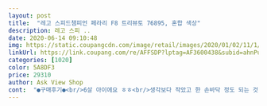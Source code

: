 ```yaml
---
layout: post 
title:  "레고 스피드챔피언 페라리 F8 트리뷰토 76895, 혼합 색상" 
description: 레고 스피 ..
date: 2020-06-14 09:10:48 
img: https://static.coupangcdn.com/image/retail/images/2020/01/02/11/1/a4f90af9-19ed-4b36-92c7-b73cc8599f28.jpg 
linkUrl: https://link.coupang.com/re/AFFSDP?lptag=AF3600438&subid=ahnPublicAsk&pageKey=1139138617&itemId=2109789913&vendorItemId=70108538125&traceid=V0-113-5c8213e39e19ef64 
categories: [1020] 
color: 5A8DF3 
price: 29310 
author: Ask View Shop 
cont:  "●구매후기●<br/>6살 아이에요 ㅎㅎ<br/>생각보다 작았고 한 손바닥 정도 되는 것 같아용 좋아요!<br/>생각보다 진한 빨강이아니라 아쉬웠습니다<br/>엄청 좋아했어요<br/>조카가 2시간만에 집중해서 만들더라구요<br/>좋습니다 외관도 멋있네요<br/>" 
---
```


